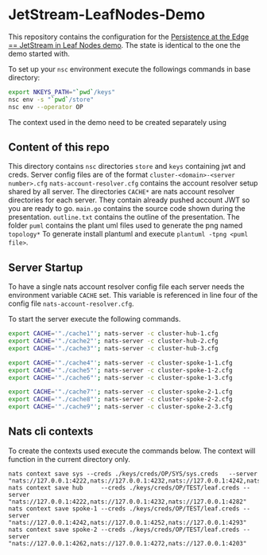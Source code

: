 # JetStream-LeafNodes-Demo

This repository contains the configuration for the [Persistence at the Edge == JetStream in Leaf Nodes demo](https://www.youtube.com/watch?v=0MkS_S7lyHk).
The state is identical to the one the demo started with. 

To set up your `nsc` environment execute the followings commands in base directory:

```bash
export NKEYS_PATH="`pwd`/keys"
nsc env -s "`pwd`/store"
nsc env --operator OP
```

The context used in the demo need to be created separately using 

## Content of this repo

This directory contains `nsc` directories `store` and `keys` containing jwt and creds.
Server config files are of the format `cluster-<domain>-<server number>.cfg`
`nats-account-resolver.cfg` contains the account resolver setup shared by all server.
The directories `CACHE*` are nats account resolver directories for each server.
They contain already pushed account JWT so you are ready to go. 
`main.go` contains the source code shown during the presentation.
`outline.txt` contains the outline of the presentation.
The folder `puml` contains the plant uml files used to generate the png named `topology*`
To generate install plantuml and execute `plantuml -tpng <puml file>`.

## Server Startup

To have a single nats account resolver config file each server needs the environment variable `CACHE` set.
This variable is referenced in line four of the config file `nats-account-resolver.cfg`.

To start the server execute the following commands.

```bash
export CACHE='"./cache1"'; nats-server -c cluster-hub-1.cfg
export CACHE='"./cache2"'; nats-server -c cluster-hub-2.cfg
export CACHE='"./cache3"'; nats-server -c cluster-hub-3.cfg

export CACHE='"./cache4"'; nats-server -c cluster-spoke-1-1.cfg
export CACHE='"./cache5"'; nats-server -c cluster-spoke-1-2.cfg
export CACHE='"./cache6"'; nats-server -c cluster-spoke-1-3.cfg

export CACHE='"./cache7"'; nats-server -c cluster-spoke-2-1.cfg
export CACHE='"./cache8"'; nats-server -c cluster-spoke-2-2.cfg
export CACHE='"./cache9"'; nats-server -c cluster-spoke-2-3.cfg
```

## Nats cli contexts

To create the contexts used execute the commands below. The context will function in the current directory only.

```
nats context save sys --creds ./keys/creds/OP/SYS/sys.creds   --server "nats://127.0.0.1:4222,nats://127.0.0.1:4232,nats://127.0.0.1:4242,nats://127.0.0.1:4252,nats://127.0.0.1:4262,nats://127.0.0.1:4272,nats://127.0.0.1:4282,nats://127.0.0.1:4292,nats://127.0.0.1:4202" 
nats context save hub     --creds ./keys/creds/OP/TEST/leaf.creds --server "nats://127.0.0.1:4222,nats://127.0.0.1:4232,nats://127.0.0.1:4282" 
nats context save spoke-1 --creds ./keys/creds/OP/TEST/leaf.creds --server "nats://127.0.0.1:4242,nats://127.0.0.1:4252,nats://127.0.0.1:4293"
nats context save spoke-2 --creds ./keys/creds/OP/TEST/leaf.creds --server "nats://127.0.0.1:4262,nats://127.0.0.1:4272,nats://127.0.0.1:4203"
```

